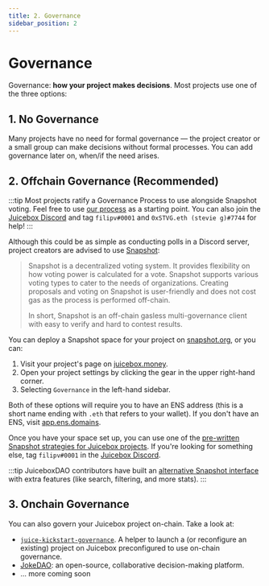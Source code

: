 ```yaml
---
title: 2. Governance
sidebar_position: 2
---
```


# Governance

Governance: **how your project makes decisions**. Most projects use one of the three options:

## 1. No Governance

Many projects have no need for formal governance — the project creator or a small group can make decisions without formal processes. You can add governance later on, when/if the need arises.

## 2. Offchain Governance (Recommended)

:::tip
Most projects ratify a Governance Process to use alongside Snapshot voting. Feel free to use [our process](https://docs.juicebox.money/dao/process/) as a starting point. You can also join the [Juicebox Discord](https://discord.gg/juicebox) and tag `filipv#0001` and `0xSTVG.eth (stevie g)#7744` for help!
:::

Although this could be as simple as conducting polls in a Discord server, project creators are advised to use [Snapshot](https://snapshot.org):

> Snapshot is a decentralized voting system. It provides flexibility on how voting power is calculated for a vote. Snapshot supports various voting types to cater to the needs of organizations. Creating proposals and voting on Snapshot is user-friendly and does not cost gas as the process is performed off-chain.
> 
> In short, Snapshot is an off-chain gasless multi-governance client with easy to verify and hard to contest results.

You can deploy a Snapshot space for your project on [snapshot.org](https://snapshot.org/#/setup), or you can:

1. Visit your project's page on [juicebox.money](https://juicebox.money).
2. Open your project settings by clicking the gear in the upper right-hand corner.
3. Selecting `Governance` in the left-hand sidebar. 

Both of these options will require you to have an ENS address (this is a short name ending with `.eth` that refers to your wallet). If you don't have an ENS, visit [app.ens.domains](https://app.ens.domains).

Once you have your space set up, you can use one of the [pre-written Snapshot strategies for Juicebox projects](/user/resources/snapshot/). If you're looking for something else, tag `filipv#0001` in the [Juicebox Discord](https://discord.gg/juicebox).

:::tip
JuiceboxDAO contributors have built an [alternative Snapshot interface](https://juicetool.xyz/snapshot) with extra features (like search, filtering, and more stats).
:::

## 3. Onchain Governance

You can also govern your Juicebox project on-chain. Take a look at:

- [`juice-kickstart-governance`](https://github.com/xBA5ED/juice-kickstart-governance). A helper to launch a (or reconfigure an existing) project on Juicebox preconfigured to use on-chain governance.
- [JokeDAO](https://jokedao.io): an open-source, collaborative decision-making platform.
- ... more coming soon
